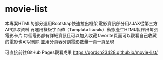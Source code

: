 # movie-list

本專案HTML的部分運用Bootstrap快速拉出框架
電影資訊部分用AJAX從第三方API抓取資料
再運用樣板字面值（Template literals）動態產生HTML製作出每張電影卡片
每個電影都有詳細資訊且可以加入收藏
favorite頁面可以觀看自己收藏的電影也可以刪除
並用分頁器分割電影數量一頁一頁呈現

可直接前往GitHub Pages觀看成果
https://gordon23428.github.io/movie-list/
